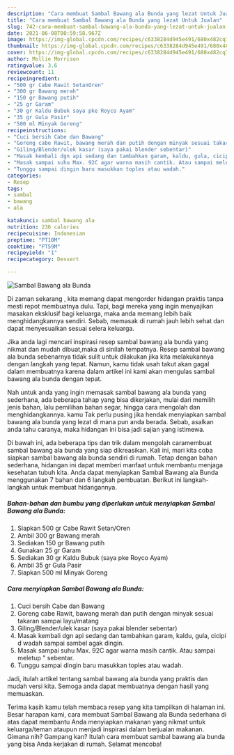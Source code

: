 ```yaml
---
description: "Cara membuat Sambal Bawang ala Bunda yang lezat Untuk Jualan"
title: "Cara membuat Sambal Bawang ala Bunda yang lezat Untuk Jualan"
slug: 742-cara-membuat-sambal-bawang-ala-bunda-yang-lezat-untuk-jualan
date: 2021-06-08T00:59:58.967Z
image: https://img-global.cpcdn.com/recipes/c6338284d945e491/680x482cq70/sambal-bawang-ala-bunda-foto-resep-utama.jpg
thumbnail: https://img-global.cpcdn.com/recipes/c6338284d945e491/680x482cq70/sambal-bawang-ala-bunda-foto-resep-utama.jpg
cover: https://img-global.cpcdn.com/recipes/c6338284d945e491/680x482cq70/sambal-bawang-ala-bunda-foto-resep-utama.jpg
author: Mollie Morrison
ratingvalue: 3.6
reviewcount: 11
recipeingredient:
- "500 gr Cabe Rawit SetanOren"
- "300 gr Bawang merah"
- "150 gr Bawang putih"
- "25 gr Garam"
- "30 gr Kaldu Bubuk saya pke Royco Ayam"
- "35 gr Gula Pasir"
- "500 ml Minyak Goreng"
recipeinstructions:
- "Cuci bersih Cabe dan Bawang"
- "Goreng cabe Rawit, bawang merah dan putih dengan minyak sesuai takaran sampai layu/matang"
- "Giling/Blender/ulek kasar (saya pakai blender sebentar)"
- "Masak kembali dgn api sedang dan tambahkan garam, kaldu, gula, cicipi d wadah sampai sambel agak dingin."
- "Masak sampai suhu Max. 92C agar warna masih cantik. Atau sampai meletup &#34; sebentar."
- "Tunggu sampai dingin baru masukkan toples atau wadah."
categories:
- Resep
tags:
- sambal
- bawang
- ala

katakunci: sambal bawang ala 
nutrition: 236 calories
recipecuisine: Indonesian
preptime: "PT10M"
cooktime: "PT59M"
recipeyield: "1"
recipecategory: Dessert

---
```



![Sambal Bawang ala Bunda](https://img-global.cpcdn.com/recipes/c6338284d945e491/680x482cq70/sambal-bawang-ala-bunda-foto-resep-utama.jpg)

Di zaman  sekarang , kita memang dapat mengorder hidangan praktis tanpa mesti repot membuatnya dulu. Tapi, bagi mereka yang ingin menyajikan masakan eksklusif bagi keluarga, maka anda memang lebih baik menghidangkannya sendiri. Sebab, memasak di rumah jauh lebih sehat dan dapat menyesuaikan sesuai selera keluarga.

Jika anda lagi mencari inspirasi resep sambal bawang ala bunda yang nikmat dan mudah dibuat,maka di sinilah tempatnya. Resep sambal bawang ala bunda  sebenarnya tidak sulit untuk dilakukan jika kita melakukannya dengan langkah yang tepat. Namun, kamu tidak usah takut akan gagal dalam membuatnya 
karena dalam artikel ini kami akan mengulas sambal bawang ala bunda dengan tepat.  



Nah untuk anda yang ingin memasak sambal bawang ala bunda yang sederhana, ada beberapa tahap yang bisa dikerjakan, mulai dari memilih jenis bahan, lalu pemilihan bahan segar, hingga cara mengolah dan menghidangkannya. kamu Tak perlu pusing jika hendak menyiapkan sambal bawang ala bunda yang lezat di mana pun anda berada. Sebab, asalkan anda  tahu caranya, maka hidangan ini bisa jadi sajian yang istimewa.

Di bawah ini, ada beberapa tips dan trik dalam mengolah caramembuat sambal bawang ala bunda yang siap dikreasikan. Kali ini, mari kita coba siapkan sambal bawang ala bunda sendiri di rumah. Tetap dengan bahan sederhana, hidangan ini dapat memberi manfaat untuk membantu menjaga kesehatan tubuh kita. Anda dapat menyiapkan Sambal Bawang ala Bunda menggunakan 7 bahan dan 6 langkah pembuatan. Berikut ini langkah-langkah untuk membuat hidangannya.

<!--inarticleads1-->

##### Bahan-bahan dan bumbu yang diperlukan untuk menyiapkan Sambal Bawang ala Bunda:

1. Siapkan 500 gr Cabe Rawit Setan/Oren
1. Ambil 300 gr Bawang merah
1. Sediakan 150 gr Bawang putih
1. Gunakan 25 gr Garam
1. Sediakan 30 gr Kaldu Bubuk (saya pke Royco Ayam)
1. Ambil 35 gr Gula Pasir
1. Siapkan 500 ml Minyak Goreng




<!--inarticleads2-->

##### Cara menyiapkan Sambal Bawang ala Bunda:

1. Cuci bersih Cabe dan Bawang
1. Goreng cabe Rawit, bawang merah dan putih dengan minyak sesuai takaran sampai layu/matang
1. Giling/Blender/ulek kasar (saya pakai blender sebentar)
1. Masak kembali dgn api sedang dan tambahkan garam, kaldu, gula, cicipi d wadah sampai sambel agak dingin.
1. Masak sampai suhu Max. 92C agar warna masih cantik. Atau sampai meletup &#34; sebentar.
1. Tunggu sampai dingin baru masukkan toples atau wadah.




Jadi, itulah artikel tentang  sambal bawang ala bunda  yang praktis dan mudah versi kita. Semoga anda dapat membuatnya dengan hasil yang memuaskan. 

Terima kasih kamu telah membaca resep yang kita tampilkan di halaman ini. Besar harapan kami, cara membuat  Sambal Bawang ala Bunda sederhana di atas dapat membantu Anda menyiapkan makanan yang nikmat untuk keluarga/teman ataupun menjadi inspirasi dalam berjualan makanan. Gimana nih? Gampang kan? Itulah cara membuat sambal bawang ala bunda yang bisa Anda kerjakan di rumah. Selamat mencoba!

